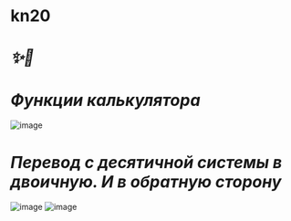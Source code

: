 ﻿# kn20
***✨🎫***
===================
___***Функции калькулятора***___
===================
![image](https://user-images.githubusercontent.com/84195621/122643875-f41f9f00-d11a-11eb-8ae3-b298b0313c8f.png)

___***Перевод с десятичной системы в двоичную. И в обратную сторону***___
===================
![image](https://user-images.githubusercontent.com/84195621/122643963-56789f80-d11b-11eb-931d-b70c9c9cee4a.png)
![image](https://user-images.githubusercontent.com/84195621/122643972-5bd5ea00-d11b-11eb-86b0-e9634c5f60c5.png)
